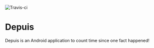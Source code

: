 ![Travis-ci](https://api.travis-ci.org/orafaaraujo/Depuis.svg)

# Depuis
Depuis is an Android application to count time since one fact happened!
